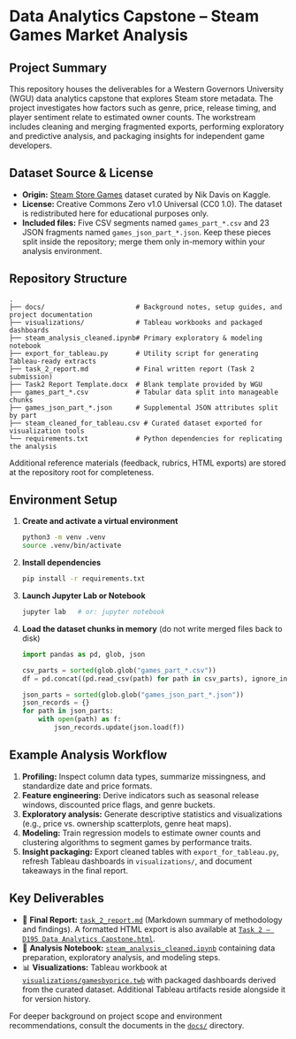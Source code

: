 # Data Analytics Capstone – Steam Games Market Analysis

## Project Summary
This repository houses the deliverables for a Western Governors University (WGU) data analytics capstone that explores Steam store metadata. The project investigates how factors such as genre, price, release timing, and player sentiment relate to estimated owner counts. The workstream includes cleaning and merging fragmented exports, performing exploratory and predictive analysis, and packaging insights for independent game developers.

## Dataset Source & License
- **Origin:** [Steam Store Games](https://www.kaggle.com/datasets/nikdavis/steam-store-games) dataset curated by Nik Davis on Kaggle.
- **License:** Creative Commons Zero v1.0 Universal (CC0 1.0). The dataset is redistributed here for educational purposes only.
- **Included files:** Five CSV segments named `games_part_*.csv` and 23 JSON fragments named `games_json_part_*.json`. Keep these pieces split inside the repository; merge them only in-memory within your analysis environment.

## Repository Structure
```
.
├── docs/                       # Background notes, setup guides, and project documentation
├── visualizations/             # Tableau workbooks and packaged dashboards
├── steam_analysis_cleaned.ipynb# Primary exploratory & modeling notebook
├── export_for_tableau.py       # Utility script for generating Tableau-ready extracts
├── task_2_report.md            # Final written report (Task 2 submission)
├── Task2 Report Template.docx  # Blank template provided by WGU
├── games_part_*.csv            # Tabular data split into manageable chunks
├── games_json_part_*.json      # Supplemental JSON attributes split by part
├── steam_cleaned_for_tableau.csv # Curated dataset exported for visualization tools
└── requirements.txt            # Python dependencies for replicating the analysis
```
Additional reference materials (feedback, rubrics, HTML exports) are stored at the repository root for completeness.

## Environment Setup
1. **Create and activate a virtual environment**
   ```bash
   python3 -m venv .venv
   source .venv/bin/activate
   ```
2. **Install dependencies**
   ```bash
   pip install -r requirements.txt
   ```
3. **Launch Jupyter Lab or Notebook**
   ```bash
   jupyter lab   # or: jupyter notebook
   ```
4. **Load the dataset chunks in memory** (do not write merged files back to disk)
   ```python
   import pandas as pd, glob, json

   csv_parts = sorted(glob.glob("games_part_*.csv"))
   df = pd.concat((pd.read_csv(path) for path in csv_parts), ignore_index=True)

   json_parts = sorted(glob.glob("games_json_part_*.json"))
   json_records = {}
   for path in json_parts:
       with open(path) as f:
           json_records.update(json.load(f))
   ```

## Example Analysis Workflow
1. **Profiling:** Inspect column data types, summarize missingness, and standardize date and price formats.
2. **Feature engineering:** Derive indicators such as seasonal release windows, discounted price flags, and genre buckets.
3. **Exploratory analysis:** Generate descriptive statistics and visualizations (e.g., price vs. ownership scatterplots, genre heat maps).
4. **Modeling:** Train regression models to estimate owner counts and clustering algorithms to segment games by performance traits.
5. **Insight packaging:** Export cleaned tables with `export_for_tableau.py`, refresh Tableau dashboards in `visualizations/`, and document takeaways in the final report.

## Key Deliverables
- 📄 **Final Report:** [`task_2_report.md`](task_2_report.md) (Markdown summary of methodology and findings). A formatted HTML export is also available at [`Task 2 — D195 Data Analytics Capstone.html`](Task%202%20%E2%80%94%20D195%20Data%20Analytics%20Capstone.html).
- 📓 **Analysis Notebook:** [`steam_analysis_cleaned.ipynb`](steam_analysis_cleaned.ipynb) containing data preparation, exploratory analysis, and modeling steps.
- 📊 **Visualizations:** Tableau workbook at [`visualizations/gamesbyprice.twb`](visualizations/gamesbyprice.twb) with packaged dashboards derived from the curated dataset. Additional Tableau artifacts reside alongside it for version history.

For deeper background on project scope and environment recommendations, consult the documents in the [`docs/`](docs/README.md) directory.
